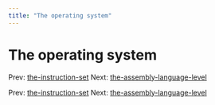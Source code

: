 ```yaml
---
title: "The operating system"
---
```


# The operating system

Prev: [the-instruction-set](the-instruction-set.md)
Next: [the-assembly-language-level](the-assembly-language-level.md)

Prev: [the-instruction-set](the-instruction-set.md)
Next: [the-assembly-language-level](the-assembly-language-level.md)
